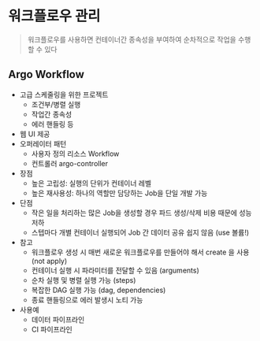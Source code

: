 # 워크플로우 관리
> 워크플로우를 사용하면 컨테이너간 종속성을 부여하여 순차적으로 작업을 수행할 수 있다


## Argo Workflow
- 고급 스케줄링을 위한 프로젝트
    * 조건부/병렬 실행
    * 작업간 종속성
    * 에러 핸들링 등
- 웹 UI 제공
- 오퍼레이터 패턴
    * 사용자 정의 리소스 Workflow
    * 컨트롤러 argo-controller
- 장점
    * 높은 고립성: 실행의 단위가 컨테이너 레벨
    * 높은 재사용성: 하나의 역할만 담당하는 Job을 단일 개발 가능
- 단점
    * 작은 일을 처리하는 많은 Job을 생성할 경우 파드 생성/삭제 비용 때문에 성능 저하
    * 스텝마다 개별 컨테이너 실행되어 Job 간 데이터 공유 쉽지 않음 (use 볼륨!)
- 참고
    * 워크플로우 생성 시 매번 새로운 워크플로우를 만들어야 해서 create 을 사용 (not apply)
    * 컨테이너 실행 시 파라미터를 전달할 수 있음 (arguments)
    * 순차 실행 및 병렬 실행 가능 (steps)
    * 복잡한 DAG 실행 가능 (dag, dependencies)
    * 종료 핸들링으로 에러 발생시 노티 가능
- 사용예
    * 데이터 파이프라인
    * CI 파이프라인
